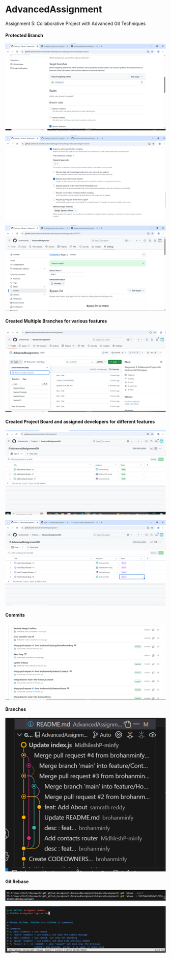 # AdvancedAssignment
Assignment 5: Collaborative Project with Advanced Git Techniques 

<h4> Protected Branch </h4>

![alt text](image.png)

![alt text](image-1.png)

![alt text](image-2.png)

<h4>Created Multiple Branches for various features </h4>

![alt text](image-3.png)

<h4> Created Project Board and assigned developers for different features </h4>

![alt text](image-4.png)

![alt text](image-5.png)

<h4>Commits</h4>

![alt text](image-6.png)

<h4> Branches </h4>

![alt text](image-7.png)

<h4> Git Rebase </h4>

![alt text](image-8.png)

![alt text](image-9.png)


